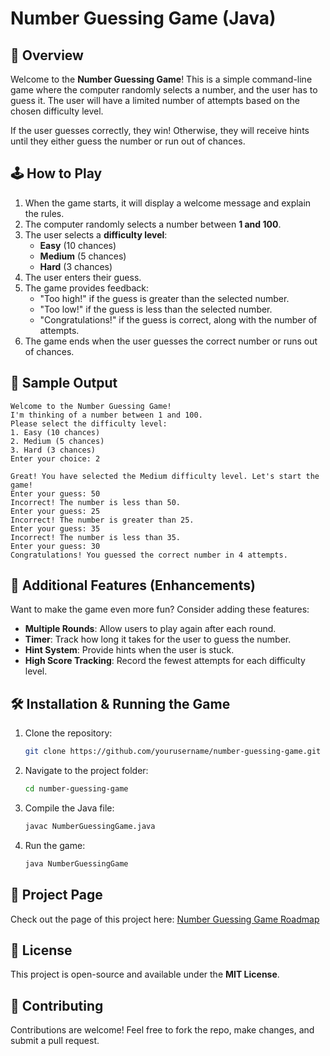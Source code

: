 # Number Guessing Game (Java)

## 🎯 Overview
Welcome to the **Number Guessing Game**! This is a simple command-line game where the computer randomly selects a number, and the user has to guess it. The user will have a limited number of attempts based on the chosen difficulty level.

If the user guesses correctly, they win! Otherwise, they will receive hints until they either guess the number or run out of chances.

## 🕹️ How to Play
1. When the game starts, it will display a welcome message and explain the rules.
2. The computer randomly selects a number between **1 and 100**.
3. The user selects a **difficulty level**:
    - **Easy** (10 chances)
    - **Medium** (5 chances)
    - **Hard** (3 chances)
4. The user enters their guess.
5. The game provides feedback:
    - "Too high!" if the guess is greater than the selected number.
    - "Too low!" if the guess is less than the selected number.
    - "Congratulations!" if the guess is correct, along with the number of attempts.
6. The game ends when the user guesses the correct number or runs out of chances.

## 📝 Sample Output
```
Welcome to the Number Guessing Game!
I'm thinking of a number between 1 and 100.
Please select the difficulty level:
1. Easy (10 chances)
2. Medium (5 chances)
3. Hard (3 chances)
Enter your choice: 2

Great! You have selected the Medium difficulty level. Let's start the game!
Enter your guess: 50
Incorrect! The number is less than 50.
Enter your guess: 25
Incorrect! The number is greater than 25.
Enter your guess: 35
Incorrect! The number is less than 35.
Enter your guess: 30
Congratulations! You guessed the correct number in 4 attempts.
```

## 🚀 Additional Features (Enhancements)
Want to make the game even more fun? Consider adding these features:
- **Multiple Rounds**: Allow users to play again after each round.
- **Timer**: Track how long it takes for the user to guess the number.
- **Hint System**: Provide hints when the user is stuck.
- **High Score Tracking**: Record the fewest attempts for each difficulty level.

## 🛠️ Installation & Running the Game
1. Clone the repository:
   ```bash
   git clone https://github.com/yourusername/number-guessing-game.git
   ```
2. Navigate to the project folder:
   ```bash
   cd number-guessing-game
   ```
3. Compile the Java file:
   ```bash
   javac NumberGuessingGame.java
   ```
4. Run the game:
   ```bash
   java NumberGuessingGame
   ```

## 📌 Project Page

Check out the page of this project here: 
<a href=https://roadmap.sh/projects/number-guessing-game>Number Guessing Game Roadmap</a>

## 📜 License
This project is open-source and available under the **MIT License**.

## 🤝 Contributing
Contributions are welcome! Feel free to fork the repo, make changes, and submit a pull request.


